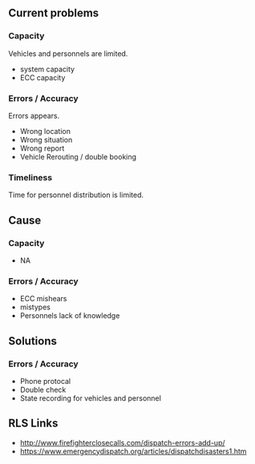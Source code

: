 

## Current problems
### Capacity
Vehicles and personnels are limited.
* system capacity
* ECC capacity
### Errors / Accuracy
Errors appears.
* Wrong location
* Wrong situation
* Wrong report
* Vehicle Rerouting / double booking
### Timeliness
Time for personnel distribution is limited.

## Cause
### Capacity
* NA
### Errors / Accuracy
* ECC mishears
* mistypes
* Personnels lack of knowledge

## Solutions
### Errors / Accuracy
* Phone protocal
* Double check
* State recording for vehicles and personnel

## RLS Links
* http://www.firefighterclosecalls.com/dispatch-errors-add-up/
* https://www.emergencydispatch.org/articles/dispatchdisasters1.htm

